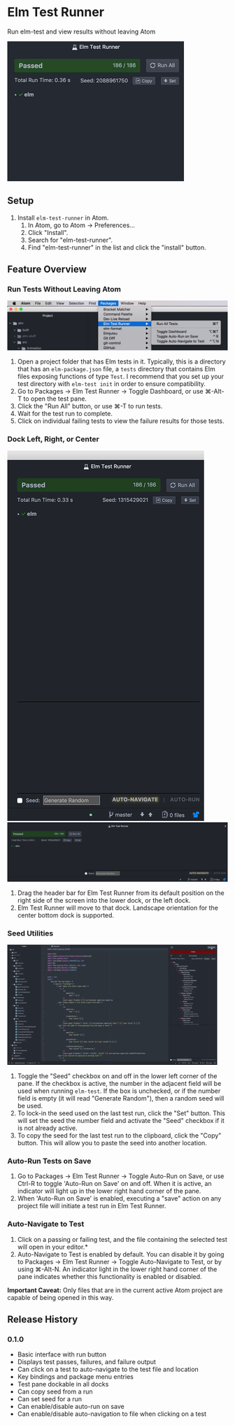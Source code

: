 # Elm Test Runner

Run elm-test and view results without leaving Atom

![Elm Test Runner](https://github.com/mbuscemi/elm-test-runner/blob/master/images/elm-test-runner-animated-header-only.gif)

## Setup

1. Install `elm-test-runner` in Atom.
    1. In Atom, go to Atom → Preferences...
    2. Click "Install".
    3. Search for "elm-test-runner".
    4. Find "elm-test-runner" in the list and click the "install" button.

## Feature Overview

### Run Tests Without Leaving Atom

![Running Tests](https://github.com/mbuscemi/elm-test-runner/blob/master/images/menu.png)

1. Open a project folder that has Elm tests in it. Typically, this is a directory that has an `elm-package.json` file, a `tests` directory that contains Elm files exposing functions of type `Test`. I recommend that you set up your test directory with `elm-test init` in order to ensure compatibility.
2. Go to Packages → Elm Test Runner → Toggle Dashboard, or use ⌘-Alt-T to open the test pane.
3. Click the "Run All" button, or use ⌘-T to run tests.
4. Wait for the test run to complete.
5. Click on individual failing tests to view the failure results for those tests.

### Dock Left, Right, or Center

![Vertical Layout—Left & Right Dock](https://github.com/mbuscemi/elm-test-runner/blob/master/images/layout-vertical.png)
![Horizontal Layout—Bottom Dock](https://github.com/mbuscemi/elm-test-runner/blob/master/images/layout-horizontal.png)

1. Drag the header bar for Elm Test Runner from its default position on the right side of the screen into the lower dock, or the left dock.
2. Elm Test Runner will move to that dock. Landscape orientation for the center bottom dock is supported.

### Seed Utilities

![Setting the Seed](https://github.com/mbuscemi/elm-test-runner/blob/master/images/set-seed-example.gif)

1. Toggle the "Seed" checkbox on and off in the lower left corner of the pane. If the checkbox is active, the number in the adjacent field will be used when running `elm-test`. If the box is unchecked, or if the number field is empty (it will read "Generate Random"), then a random seed will be used.
2. To lock-in the seed used on the last test run, click the "Set" button. This will set the seed the number field and activate the "Seed" checkbox if it is not already active.
3. To copy the seed for the last test run to the clipboard, click the "Copy" button. This will allow you to paste the seed into another location.

### Auto-Run Tests on Save

1. Go to Packages → Elm Test Runner → Toggle Auto-Run on Save, or use Ctrl-R to toggle 'Auto-Run on Save' on and off. When it is active, an indicator will light up in the lower right hand corner of the pane.
2. When 'Auto-Run on Save' is enabled, executing a "save" action on any project file will initiate a test run in Elm Test Runner.

### Auto-Navigate to Test

1. Click on a passing or failing test, and the file containing the selected test will open in your editor.*
2. Auto-Navigate to Test is enabled by default. You can disable it by going to Packages → Elm Test Runner → Toggle Auto-Navigate to Test, or by using ⌘-Alt-N. An indicator light in the lower right hand corner of the pane indicates whether this functionality is enabled or disabled.

**Important Caveat:** Only files that are in the current active Atom project are capable of being opened in this way.

## Release History

### 0.1.0

* Basic interface with run button
* Displays test passes, failures, and failure output
* Can click on a test to auto-navigate to the test file and location
* Key bindings and package menu entries
* Test pane dockable in all docks
* Can copy seed from a run
* Can set seed for a run
* Can enable/disable auto-run on save
* Can enable/disable auto-navigation to file when clicking on a test
